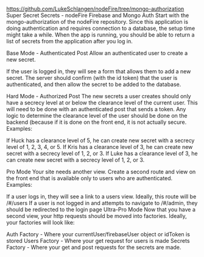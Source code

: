 https://github.com/LukeSchlangen/nodeFire/tree/mongo-authorization
Super Secret Secrets - nodeFire Firebase and Mongo Auth
Start with the mongo-authorization of the nodeFire repository. Since this application is doing authentication and requires connection to a database, the setup time might take a while. When the app is running, you should be able to return a list of secrets from the application after you log in.

Base Mode - Authenticated Post
Allow an authenticated user to create a new secret.

If the user is logged in, they will see a form that allows them to add a new secret. The server should confirm (with the id token) that the user is authenticated, and then allow the secret to be added to the database.

Hard Mode - Authorized Post
The new secrets a user creates should only have a secrecy level at or below the clearance level of the current user. This will need to be done with an authenticated post that sends a token. Any logic to determine the clearance level of the user should be done on the backend (because if it is done on the front end, it is not actually secure. Examples:

If Huck has a clearance level of 5, he can create new secret with a secrecy level of 1, 2, 3, 4, or 5.
If Kris has a clearance level of 3, he can create new secret with a secrecy level of 1, 2, or 3.
If Luke has a clearance level of 3, he can create new secret with a secrecy level of 1, 2, or 3.

Pro Mode
Your site needs another view. Create a second route and view on the front end that is available only to users who are authenticated. Examples:

If a user logs in, they will see a link to a users view. Ideally, this route will be /#/users
If a user is not logged in and attempts to navigate to /#/admin, they should be redirected to the login page
Ultra-Pro Mode
Now that you have a second view, your http requests should be moved into factories. Ideally, your factories will look like:

Auth Factory - Where your currentUser/firebaseUser object or idToken is stored
Users Factory - Where your get request for users is made
Secrets Factory - Where your get and post requests for the secrets are made.
